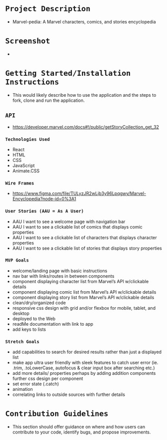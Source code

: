# `Project Description`

- Marvel-pedia: A Marvel characters, comics, and stories encyclopedia

# `Screenshot`

- 

# `Getting Started/Installation Instructions`

- This would likely describe how to use the application and the steps to fork, clone and run the application.

## `API`

- https://developer.marvel.com/docs#!/public/getStoryCollection_get_32

### `Technologies Used`

- React
- HTML
- CSS
- JavaScript
- Animate.CSS

### `Wire Frames`

- https://www.figma.com/file/TULyzJR2wLjb3y96Lpqgwy/Marvel-Encyclopedia?node-id=0%3A1

### `User Stories (AAU = As A User)`

- AAU I want to see a welcome page with navigation bar
- AAU I want to see a clickable list of comics that displays comic properties
- AAU I want to see a clickable list of characters that displays character properties
- AAU I want to see a clickable list of stories that displays story properties

### `MVP Goals`

- welcome/landing page with basic instructions
- nav bar with links/routes in between components
- component displaying character list from Marvel’s API w/clickable details
- component displaying comic list from Marvel’s API w/clickable details
- component displaying story list from Marvel’s API w/clickable details
- clean/dry/organized code
- responsive css design with grid and/or flexbox for mobile, tablet, and desktop
- deployed to the Web
- readMe documentation with link to app
- add keys to lists

### `Stretch Goals`

- add capabilities to search for desired results rather than just a displayed list
- make app ultra user friendly with sleek features to catch user error (ie. .trim, .toLowerCase, autofocus & clear input box after searching etc.)
- add more details/ properties perhaps by adding addition components
further css design per component
- set error state (.catch)
- animation
- correlating links to outside sources with further details

# `Contribution Guidelines`

- This section should offer guidance on where and how users can contribute to your code, identify bugs, and propose improvements.